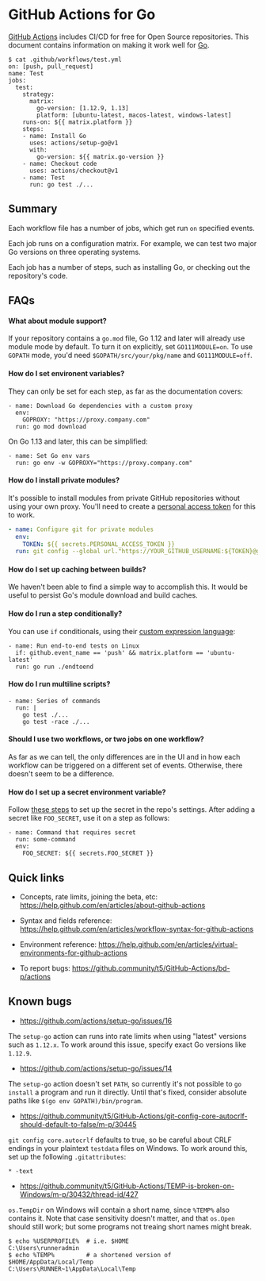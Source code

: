 # GitHub Actions for Go

[GitHub Actions](https://github.com/features/actions) includes CI/CD for free
for Open Source repositories. This document contains information on making it
work well for [Go](https://github.com/features/actions).

```
$ cat .github/workflows/test.yml
on: [push, pull_request]
name: Test
jobs:
  test:
    strategy:
      matrix:
        go-version: [1.12.9, 1.13]
        platform: [ubuntu-latest, macos-latest, windows-latest]
    runs-on: ${{ matrix.platform }}
    steps:
    - name: Install Go
      uses: actions/setup-go@v1
      with:
        go-version: ${{ matrix.go-version }}
    - name: Checkout code
      uses: actions/checkout@v1
    - name: Test
      run: go test ./...
```

## Summary

Each workflow file has a number of jobs, which get run `on` specified events.

Each job runs on a configuration matrix. For example, we can test two major Go
versions on three operating systems.

Each job has a number of steps, such as installing Go, or checking out the
repository's code.

## FAQs

#### What about module support?

If your repository contains a `go.mod` file, Go 1.12 and later will already use
module mode by default. To turn it on explicitly, set `GO111MODULE=on`. To use
`GOPATH` mode, you'd need `$GOPATH/src/your/pkg/name` and `GO111MODULE=off`.

#### How do I set environent variables?

They can only be set for each step, as far as the documentation covers:

```
- name: Download Go dependencies with a custom proxy
  env:
    GOPROXY: "https://proxy.company.com"
  run: go mod download
```

On Go 1.13 and later, this can be simplified:

```
- name: Set Go env vars
  run: go env -w GOPROXY="https://proxy.company.com"
```

#### How do I install private modules?

It's possible to install modules from private GitHub repositories without using
your own proxy. You'll need to create a
[personal access token](https://github.com/settings/tokens) for this to work.

```yaml
- name: Configure git for private modules
  env:
    TOKEN: ${{ secrets.PERSONAL_ACCESS_TOKEN }}
  run: git config --global url."https://YOUR_GITHUB_USERNAME:${TOKEN}@github.com".insteadOf "https://github.com"
```

#### How do I set up caching between builds?

We haven't been able to find a simple way to accomplish this. It would be useful
to persist Go's module download and build caches.

#### How do I run a step conditionally?

You can use `if` conditionals, using their [custom expression
language](https://help.github.com/en/articles/contexts-and-expression-syntax-for-github-actions):

```
- name: Run end-to-end tests on Linux
  if: github.event_name == 'push' && matrix.platform == 'ubuntu-latest'
  run: go run ./endtoend
```

#### How do I run multiline scripts?

```
- name: Series of commands
  run: |
    go test ./...
    go test -race ./...
```

#### Should I use two workflows, or two jobs on one workflow?

As far as we can tell, the only differences are in the UI and in how each
workflow can be triggered on a different set of events. Otherwise, there doesn't
seem to be a difference.

#### How do I set up a secret environment variable?

Follow [these steps](https://help.github.com/en/articles/virtual-environments-for-github-actions#creating-and-using-secrets-encrypted-variables)
to set up the secret in the repo's settings. After adding a secret like
`FOO_SECRET`, use it on a step as follows:

```
- name: Command that requires secret
  run: some-command
  env:
    FOO_SECRET: ${{ secrets.FOO_SECRET }}
```

## Quick links

- Concepts, rate limits, joining the beta, etc: https://help.github.com/en/articles/about-github-actions

- Syntax and fields reference: https://help.github.com/en/articles/workflow-syntax-for-github-actions

- Environment reference: https://help.github.com/en/articles/virtual-environments-for-github-actions

- To report bugs: https://github.community/t5/GitHub-Actions/bd-p/actions

## Known bugs

- https://github.com/actions/setup-go/issues/16

The `setup-go` action can runs into rate limits when using "latest" versions
such as `1.12.x`. To work around this issue, specify exact Go versions like
`1.12.9`.

- https://github.com/actions/setup-go/issues/14

The `setup-go` action doesn't set `PATH`, so currently it's not possible to `go install` a program and run it directly. Until that's fixed, consider absolute
paths like `$(go env GOPATH)/bin/program`.

- https://github.community/t5/GitHub-Actions/git-config-core-autocrlf-should-default-to-false/m-p/30445

`git config core.autocrlf` defaults to true, so be careful about CRLF endings in
your plaintext `testdata` files on Windows. To work around this, set up the
following `.gitattributes`:

```
* -text
```

- https://github.community/t5/GitHub-Actions/TEMP-is-broken-on-Windows/m-p/30432/thread-id/427

`os.TempDir` on Windows will contain a short name, since `%TEMP%` also contains
it. Note that case sensitivity doesn't matter, and that `os.Open` should still
work; but some programs not treaing short names might break.

```
$ echo %USERPROFILE%  # i.e. $HOME
C:\Users\runneradmin
$ echo %TEMP%         # a shortened version of $HOME/AppData/Local/Temp
C:\Users\RUNNER~1\AppData\Local\Temp
```
